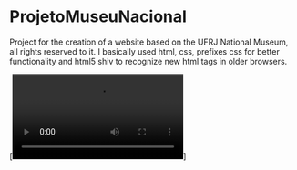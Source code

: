 # ProjetoMuseuNacional
Project for the creation of a website based on the UFRJ National Museum, all rights reserved to it. I basically used html, css, prefixes css for better functionality and html5 shiv to recognize new html tags in older browsers.


[![PREVIEW](https://user-images.githubusercontent.com/61798509/110711415-4aa54500-81de-11eb-9e24-1f7d7feee0cb.mp4)]
